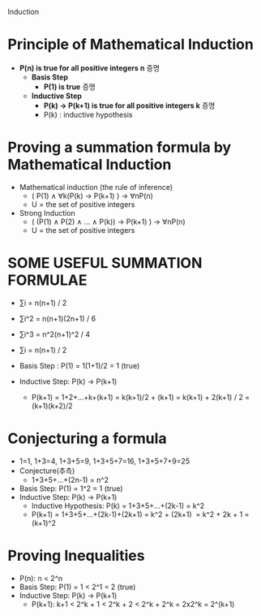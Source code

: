 Induction

# Principle of Mathematical Induction
* **P(n) is true for all positive integers n** 증명
    * **Basis Step**
        * **P(1) is true** 증명
    * **Inductive Step**
        * **P(k) → P(k+1) is true for all positive integers k** 증명
        * P(k) : inductive hypothesis

# Proving a summation formula by Mathematical Induction
* Mathematical induction (the rule of inference)
    * ( P(1) ∧ ∀k(P(k) → P(k+1) ) → ∀nP(n)
    * U = the set of positive integers
* Strong Induction
    * ( (P(1) ∧ P(2) ∧ … ∧ P(k)) → P(k+1) ) → ∀nP(n)
    * U = the set of positive integers

# SOME USEFUL SUMMATION FORMULAE 

* ∑i = n(n+1) / 2
* ∑i^2 = n(n+1)(2n+1) / 6
* ∑i^3 = n^2(n+1)^2 / 4

* ∑i = n(n+1) / 2
* Basis Step : P(1) = 1(1+1)/2 = 1 (true)
* Inductive Step: P(k) -> P(k+1)
    * P(k+1) = 1+2+…+k+(k+1) = k(k+1)/2 + (k+1) = k(k+1) + 2(k+1) / 2 = (k+1)(k+2)/2

# Conjecturing a formula

* 1=1, 1+3=4, 1+3+5=9, 1+3+5+7=16, 1+3+5+7+9=25
* Conjecture(추측)
    * 1+3+5+…+(2n-1) = n^2
* Basis Step: P(1) = 1^2 = 1 (true)
* Inductive Step: P(k) -> P(k+1)
    * Inductive Hypothesis: P(k) = 1+3+5+…+(2k-1) = k^2
    * P(k+1) = 1+3+5+…+(2k-1)+(2k+1) = k^2 + (2k+1)  = k^2 + 2k + 1 = (k+1)^2

# Proving Inequalities
* P(n): n < 2^n
* Basis Step: P(1) = 1 < 2^1 = 2 (true)
* Inductive Step: P(k) -> P(k+1)
    * P(k+1): k+1 < 2^k + 1 < 2^k + 2 < 2^k + 2^k = 2x2^k = 2^(k+1)
